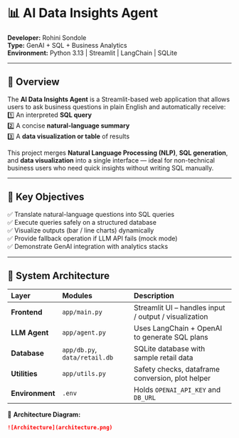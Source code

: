 # 📊 AI Data Insights Agent  

**Developer:** Rohini Sondole  
**Type:** GenAI + SQL + Business Analytics  
**Environment:** Python 3.13 | Streamlit | LangChain | SQLite  

---

## 🧠 Overview  

The **AI Data Insights Agent** is a Streamlit-based web application that allows users to ask business questions in plain English and automatically receive:  
1️⃣ An interpreted **SQL query**  
2️⃣ A concise **natural-language summary**  
3️⃣ A **data visualization or table** of results  

This project merges **Natural Language Processing (NLP)**, **SQL generation**, and **data visualization** into a single interface — ideal for non-technical business users who need quick insights without writing SQL manually.  

---

## 🎯 Key Objectives  

✅ Translate natural-language questions into SQL queries  
✅ Execute queries safely on a structured database  
✅ Visualize outputs (bar / line charts) dynamically  
✅ Provide fallback operation if LLM API fails (mock mode)  
✅ Demonstrate GenAI integration with analytics stacks  

---

## 🧩 System Architecture  

| Layer | Modules | Description |
|:------|:---------|:------------|
| **Frontend** | `app/main.py` | Streamlit UI – handles input / output / visualization |
| **LLM Agent** | `app/agent.py` | Uses LangChain + OpenAI to generate SQL plans |
| **Database** | `app/db.py`, `data/retail.db` | SQLite database with sample retail data |
| **Utilities** | `app/utils.py` | Safety checks, dataframe conversion, plot helper |
| **Environment** | `.env` | Holds `OPENAI_API_KEY` and `DB_URL` |

📌 **Architecture Diagram:**  

```markdown
![Architecture](architecture.png)
